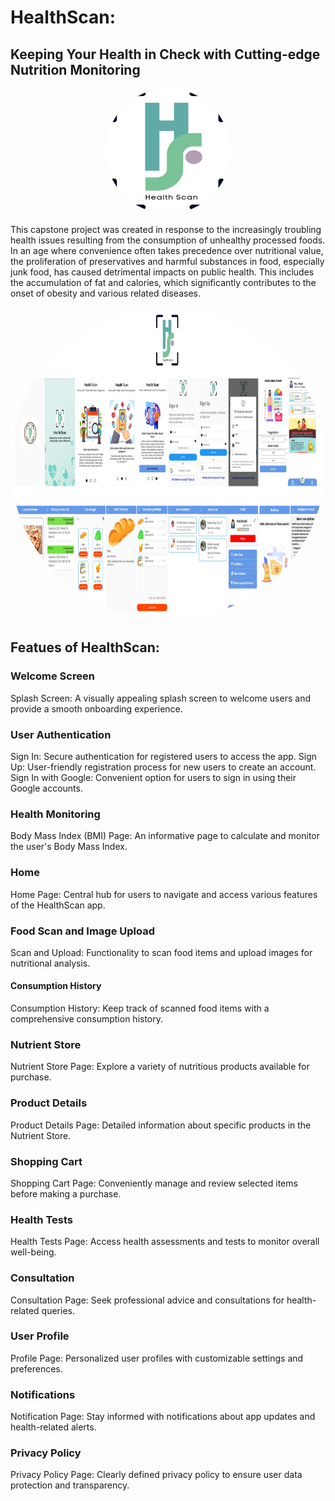 # HealthScan:
## Keeping Your Health in Check with Cutting-edge Nutrition Monitoring

<p align="center">
  <img src="poto/icon_apps.png" alt="HealthScan Logo" style="border-radius: 50%; width: 200px; height: 200px;">
</p>

This capstone project was created in response to the increasingly troubling health issues resulting from the consumption of unhealthy processed foods. In an age where convenience often takes precedence over nutritional value, the proliferation of preservatives and harmful substances in food, especially junk food, has caused detrimental impacts on public health. This includes the accumulation of fat and calories, which significantly contributes to the onset of obesity and various related diseases.

<p align="center">
  <img src="poto/Full.png" alt="HealthScan Full" style="border-radius: 50%; width: 750px; height: 500px;">
</p>

## Featues of HealthScan:

### Welcome Screen
Splash Screen: A visually appealing splash screen to welcome users and provide a smooth onboarding experience.

### User Authentication
Sign In: Secure authentication for registered users to access the app.
Sign Up: User-friendly registration process for new users to create an account.
Sign In with Google: Convenient option for users to sign in using their Google accounts.

### Health Monitoring
Body Mass Index (BMI) Page: An informative page to calculate and monitor the user's Body Mass Index.

### Home
Home Page: Central hub for users to navigate and access various features of the HealthScan app.

### Food Scan and Image Upload
Scan and Upload: Functionality to scan food items and upload images for nutritional analysis.

#### Consumption History
Consumption History: Keep track of scanned food items with a comprehensive consumption history.

### Nutrient Store
Nutrient Store Page: Explore a variety of nutritious products available for purchase.

### Product Details
Product Details Page: Detailed information about specific products in the Nutrient Store.

### Shopping Cart
Shopping Cart Page: Conveniently manage and review selected items before making a purchase.

### Health Tests
Health Tests Page: Access health assessments and tests to monitor overall well-being.

### Consultation
Consultation Page: Seek professional advice and consultations for health-related queries.

### User Profile
Profile Page: Personalized user profiles with customizable settings and preferences.

### Notifications
Notification Page: Stay informed with notifications about app updates and health-related alerts.

### Privacy Policy
Privacy Policy Page: Clearly defined privacy policy to ensure user data protection and transparency.

